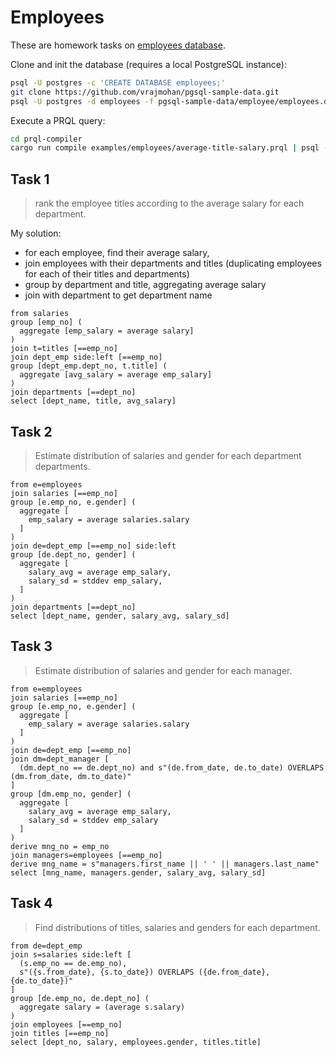 # Employees

These are homework tasks on
[employees database](https://github.com/vrajmohan/pgsql-sample-data.git).

Clone and init the database (requires a local PostgreSQL instance):

```sh
psql -U postgres -c 'CREATE DATABASE employees;'
git clone https://github.com/vrajmohan/pgsql-sample-data.git
psql -U postgres -d employees -f pgsql-sample-data/employee/employees.dump
```

Execute a PRQL query:

```sh
cd prql-compiler
cargo run compile examples/employees/average-title-salary.prql | psql -U postgres -d employees
```

## Task 1

> rank the employee titles according to the average salary for each department.

My solution:

- for each employee, find their average salary,
- join employees with their departments and titles (duplicating employees for
  each of their titles and departments)
- group by department and title, aggregating average salary
- join with department to get department name

```prql
from salaries
group [emp_no] (
  aggregate [emp_salary = average salary]
)
join t=titles [==emp_no]
join dept_emp side:left [==emp_no]
group [dept_emp.dept_no, t.title] (
  aggregate [avg_salary = average emp_salary]
)
join departments [==dept_no]
select [dept_name, title, avg_salary]
```

## Task 2

> Estimate distribution of salaries and gender for each department departments.

```prql
from e=employees
join salaries [==emp_no]
group [e.emp_no, e.gender] (
  aggregate [
    emp_salary = average salaries.salary
  ]
)
join de=dept_emp [==emp_no] side:left
group [de.dept_no, gender] (
  aggregate [
    salary_avg = average emp_salary,
    salary_sd = stddev emp_salary,
  ]
)
join departments [==dept_no]
select [dept_name, gender, salary_avg, salary_sd]
```

## Task 3

> Estimate distribution of salaries and gender for each manager.

```prql
from e=employees
join salaries [==emp_no]
group [e.emp_no, e.gender] (
  aggregate [
    emp_salary = average salaries.salary
  ]
)
join de=dept_emp [==emp_no]
join dm=dept_manager [
  (dm.dept_no == de.dept_no) and s"(de.from_date, de.to_date) OVERLAPS (dm.from_date, dm.to_date)"
]
group [dm.emp_no, gender] (
  aggregate [
    salary_avg = average emp_salary,
    salary_sd = stddev emp_salary
  ]
)
derive mng_no = emp_no
join managers=employees [==emp_no]
derive mng_name = s"managers.first_name || ' ' || managers.last_name"
select [mng_name, managers.gender, salary_avg, salary_sd]
```

## Task 4

> Find distributions of titles, salaries and genders for each department.

```prql_no_fmt
from de=dept_emp
join s=salaries side:left [
  (s.emp_no == de.emp_no),
  s"({s.from_date}, {s.to_date}) OVERLAPS ({de.from_date}, {de.to_date})"
]
group [de.emp_no, de.dept_no] (
  aggregate salary = (average s.salary)
)
join employees [==emp_no]
join titles [==emp_no]
select [dept_no, salary, employees.gender, titles.title]
```
